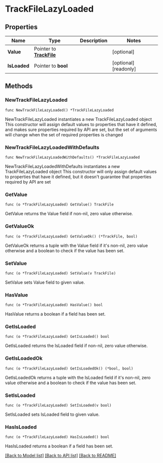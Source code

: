 # TrackFileLazyLoaded

## Properties

Name | Type | Description | Notes
------------ | ------------- | ------------- | -------------
**Value** | Pointer to [**TrackFile**](TrackFile.md) |  | [optional] 
**IsLoaded** | Pointer to **bool** |  | [optional] [readonly] 

## Methods

### NewTrackFileLazyLoaded

`func NewTrackFileLazyLoaded() *TrackFileLazyLoaded`

NewTrackFileLazyLoaded instantiates a new TrackFileLazyLoaded object
This constructor will assign default values to properties that have it defined,
and makes sure properties required by API are set, but the set of arguments
will change when the set of required properties is changed

### NewTrackFileLazyLoadedWithDefaults

`func NewTrackFileLazyLoadedWithDefaults() *TrackFileLazyLoaded`

NewTrackFileLazyLoadedWithDefaults instantiates a new TrackFileLazyLoaded object
This constructor will only assign default values to properties that have it defined,
but it doesn't guarantee that properties required by API are set

### GetValue

`func (o *TrackFileLazyLoaded) GetValue() TrackFile`

GetValue returns the Value field if non-nil, zero value otherwise.

### GetValueOk

`func (o *TrackFileLazyLoaded) GetValueOk() (*TrackFile, bool)`

GetValueOk returns a tuple with the Value field if it's non-nil, zero value otherwise
and a boolean to check if the value has been set.

### SetValue

`func (o *TrackFileLazyLoaded) SetValue(v TrackFile)`

SetValue sets Value field to given value.

### HasValue

`func (o *TrackFileLazyLoaded) HasValue() bool`

HasValue returns a boolean if a field has been set.

### GetIsLoaded

`func (o *TrackFileLazyLoaded) GetIsLoaded() bool`

GetIsLoaded returns the IsLoaded field if non-nil, zero value otherwise.

### GetIsLoadedOk

`func (o *TrackFileLazyLoaded) GetIsLoadedOk() (*bool, bool)`

GetIsLoadedOk returns a tuple with the IsLoaded field if it's non-nil, zero value otherwise
and a boolean to check if the value has been set.

### SetIsLoaded

`func (o *TrackFileLazyLoaded) SetIsLoaded(v bool)`

SetIsLoaded sets IsLoaded field to given value.

### HasIsLoaded

`func (o *TrackFileLazyLoaded) HasIsLoaded() bool`

HasIsLoaded returns a boolean if a field has been set.


[[Back to Model list]](../README.md#documentation-for-models) [[Back to API list]](../README.md#documentation-for-api-endpoints) [[Back to README]](../README.md)


